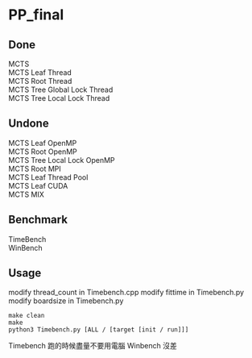 # PP_final

## Done
MCTS  
MCTS Leaf Thread  
MCTS Root Thread  
MCTS Tree Global Lock Thread  
MCTS Tree Local Lock Thread  
## Undone
MCTS Leaf OpenMP  
MCTS Root OpenMP  
MCTS Tree Local Lock OpenMP  
MCTS Root MPI  
MCTS Leaf Thread Pool  
MCTS Leaf CUDA  
MCTS MIX  
## Benchmark
TimeBench  
WinBench  

## Usage
modify thread_count in Timebench.cpp
modify fittime in Timebench.py
modify boardsize in Timebench.py

```shell=
make clean
make 
python3 Timebench.py [ALL / [target [init / run]]]
```

Timebench 跑的時候盡量不要用電腦
Winbench 沒差